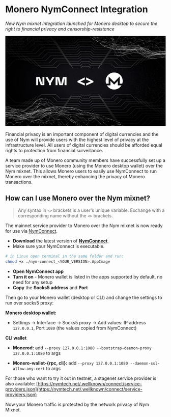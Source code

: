 # Monero NymConnect Integration

*New Nym mixnet integration launched for Monero desktop to secure the right to financial privacy and censorship-resistance*

![](../images/monero_tutorial/monero.png)

Financial privacy is an important component of digital currencies and the use of Nym will provide users with the highest level of privacy at the infrastructure level. All users of digital currencies should be afforded equal rights to protection from financial surveillance.

A team made up of Monero community members have successfully set up a service provider to use Monero (using the Monero desktop wallet) over the Nym mixnet. This allows Monero users to easily use NymConnect to run Monero over the mixnet, thereby enhancing the privacy of Monero transactions.

## How can I use Monero over the Nym mixnet?

> Any syntax in `<>` brackets is a user's unique variable. Exchange with a corresponding name without the `<>` brackets.

The mainnet service provider to Monero over the Nym mixnet is now ready for use via [NymConnect](https://nymtech.net/download-nymconnect/).

* **Download** the latest version of [**NymConnect**](https://nymtech.net/download-nymconnect/).
* Make sure your NymConnect is executable.
```sh
# in Linux open terminal in the same folder and run:
chmod +x ./nym-connect_<YOUR_VERSION>.AppImage
```
* **Open NymConnect app**
* **Turn it on** - Monero wallet is listed in the apps supported by default, no need for any setup
* **Copy** the **Socks5 address** and **Port**

Then go to your Monero wallet (desktop or CLI) and change the settings to run over socks5 proxy:

**Monero desktop wallet:**

* Settings -> Interface -> Socks5 proxy -> Add values: IP address `127.0.0.1`, Port `1080` (the values copied from NymConnect)

<!---commenting the video as it has a redundant part about manual NR setup
<iframe width="700" height="400" src="https://www.youtube.com/embed/oSHnk1BG_f0" title="Demo: Connect Your Monero Wallet to the Nym Mixnet via NymConnect" frameborder="0" allow="accelerometer; autoplay; clipboard-write; encrypted-media; gyroscope; picture-in-picture; web-share" allowfullscreen></iframe>
--->
**CLI wallet**

* **Monerod:** add `--proxy 127.0.0.1:1080 --bootstrap-daemon-proxy 127.0.0.1:1080` to args

* **Monero-wallet-{rpc, cli}:** add `--proxy 127.0.0.1:1080 --daemon-ssl-allow-any-cert` to args

For those who want to try it out in testnet, a stagenet service provider is also available: [https://nymtech.net/.wellknown/connect/service-providers.json](https://nymtech.net/.wellknown/connect/service-providers.json)

Now your Monero traffic is protected by the network privacy of Nym Mixnet. 

